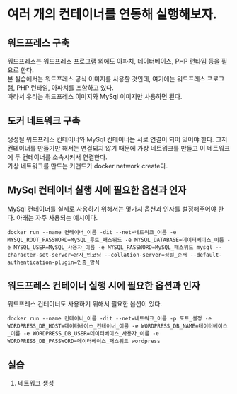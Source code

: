 # 여러 개의 컨테이너를 연동해 실행해보자.
## 워드프레스 구축
워드프레스는 워드프레스 프로그램 외에도 아파치, 데이터베이스, PHP 런타임 등을 필요로 한다.  
본 실습에서는 워드프레스 공식 이미지를 사용할 것인데, 여기에는 워드프레스 프로그램, PHP 런타임, 아파치를 포함하고 있다.  
따라서 우리는 워드프레스 이미지와 MySql 이미지만 사용하면 된다.

## 도커 네트워크 구축
생성될 워드프레스 컨테이너와 MySql 컨테이너는 서로 연결이 되어 있어야 한다. 그저 컨테이너를 만들기만 해서는 연결되지 않기 때문에 가상 네트워크를 만들고 이 네트워크에 두 컨테이너를 소속시켜서 연결한다.  
가상 네트워크를 만드는 커맨드가 docker network create다.

## MySql 컨테이너 실행 시에 필요한 옵션과 인자
MySql 컨테이너를 실제로 사용하기 위해서는 몇가지 옵션과 인자를 설정해주어야 한다. 아래는 자주 사용되는 예시이다.
```
docker run --name 컨테이너_이름 -dit --net=네트워크_이름 -e MYSQL_ROOT_PASSWORD=MySQL_루트_패스워드 -e MYSQL_DATABASE=데이터베이스_이름 -e MYSQL_USER=MySQL_사용자_이름 -e MYSQL_PASSWORD=MySQL_패스워드 mysql --character-set-server=문자_인코딩 --collation-server=정렬_순서 --default-authentication-plugin=인증_방식
```

## 워드프레스 컨테이너 실행 시에 필요한 옵션과 인자
워드프레스 컨테이너도 사용하기 위해서 필요한 옵션이 있다.
```
docker run --name 컨테이너_이름 -dit --net=네트워크_이름 -p 포트_설정 -e WORDPRESS_DB_HOST=데이터베이스_컨테이너_이름 -e WORDPRESS_DB_NAME=데이터베이스_이름 -e WORDPRESS_DB_USER=데이터베이스_사용자_이름 -e WORDPRESS_DB_PASSWORD=데이터베이스_패스워드 wordpress
```

## 실습
1. 네트워크 생성
